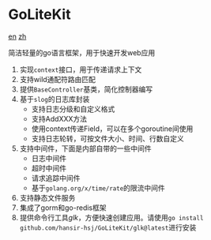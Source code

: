 # GoLiteKit

[en](readme.md) [zh](readme.zh.md)

简洁轻量的go语言框架，用于快速开发web应用

1. 实现`context`接口，用于传递请求上下文
2. 支持wild通配符路由匹配
3. 提供`BaseController`基类，简化控制器编写
4. 基于`slog`的日志库封装
    - 支持日志分级和自定义格式
    - 支持AddXXX方法
    - 使用context传递Field，可以在多个goroutine间使用
    - 支持日志轮转，可按文件大小、时间、行数自定义
5. 支持中间件，下面是内部自带的一些中间件
   - 日志中间件
   - 超时中间件
   - 请求追踪中间件
   - 基于`golang.org/x/time/rate`的限流中间件
6. 支持静态文件服务
7. 集成了gorm和go-redis框架
8. 提供命令行工具*glk*，方便快速创建应用。请使用`go install github.com/hansir-hsj/GoLiteKit/glk@latest`进行安装